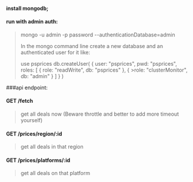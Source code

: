 #### install mongodb;

#### run with admin auth:
>
>mongo -u admin -p password --authenticationDatabase=admin
>
>In the mongo command line create a new database and an authenticated user for it like:
>
>use psprices
>db.createUser( { user: "psprices", pwd: "psprices", roles: [ { role: "readWrite", db: "psprices" }, { >role: "clusterMonitor", db: "admin" } ] } )

###api endpoint:

#### GET /fetch    
>
>get all deals now (Beware throttle and better to add more timeout yourself)

#### GET /prices/region/:id
>
>get all deals in that region

#### GET /prices/platforms/:id
>
>get all deals on that platform